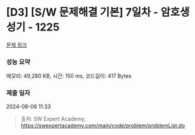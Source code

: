 # [D3] [S/W 문제해결 기본] 7일차 - 암호생성기 - 1225 

[문제 링크](https://swexpertacademy.com/main/code/problem/problemDetail.do?contestProbId=AV14uWl6AF0CFAYD) 

### 성능 요약

메모리: 49,280 KB, 시간: 150 ms, 코드길이: 417 Bytes

### 제출 일자

2024-08-06 11:33



> 출처: SW Expert Academy, https://swexpertacademy.com/main/code/problem/problemList.do